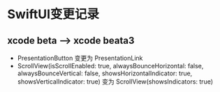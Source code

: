 # SwiftUI变更记录



## xcode beta --> xcode beata3

  - PresentationButton 变更为 PresentationLink
  - ScrollView(isScrollEnabled: true, alwaysBounceHorizontal: false, alwaysBounceVertical: false, showsHorizontalIndicator: true, showsVerticalIndicator: true) 变为  ScrollView(showsIndicators: true)


